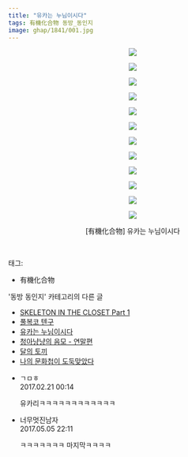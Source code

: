 ```yaml
---
title: "유카는 누님이시다"
tags: 有機化合物 동방_동인지
image: ghap/1841/001.jpg
---
```

<div class="article">
<p style="text-align: center; clear: none; float: none;"><img src="{{ site.nasurl }}/ghap/1841/001.jpg"/></p>
<p style="text-align: center; clear: none; float: none;"><img src="{{ site.nasurl }}/ghap/1841/002.jpg"/></p>
<p style="text-align: center; clear: none; float: none;"><img src="{{ site.nasurl }}/ghap/1841/003.jpg"/></p>
<p style="text-align: center; clear: none; float: none;"><img src="{{ site.nasurl }}/ghap/1841/004.jpg"/></p>
<p style="text-align: center; clear: none; float: none;"><img src="{{ site.nasurl }}/ghap/1841/005.jpg"/></p>
<p style="text-align: center; clear: none; float: none;"><img src="{{ site.nasurl }}/ghap/1841/006.jpg"/></p>
<p style="text-align: center; clear: none; float: none;"><img src="{{ site.nasurl }}/ghap/1841/007.jpg"/></p>
<p style="text-align: center; clear: none; float: none;"><img src="{{ site.nasurl }}/ghap/1841/008.jpg"/></p>
<p style="text-align: center; clear: none; float: none;"><img src="{{ site.nasurl }}/ghap/1841/009.jpg"/></p>
<p style="text-align: center; clear: none; float: none;"><img src="{{ site.nasurl }}/ghap/1841/010.jpg"/></p>
<p style="text-align: center; clear: none; float: none;"><img src="{{ site.nasurl }}/ghap/1841/011.jpg"/></p>
<p style="text-align: center; clear: none; float: none;"><img src="{{ site.nasurl }}/ghap/1841/012.jpg"/></p>
<p style="text-align: center; clear: none; float: none;">[有機化合物] 유카는 누님이시다</p>
<p><br/></p>
</div><div class="tagTrail">
<p>태그: </p>
<ul>
<li>有機化合物</li>
</ul>
</div><div class="another">
<p>'동방 동인지' 카테고리의 다른 글</p>
<ul>
<li><a href="/2016-08-26-ghap_1843">SKELETON IN THE CLOSET Part 1</a></li>
<li><a href="/2016-08-26-ghap_1842">풀복코 텐구</a></li>
<li><a href="/2016-08-26-ghap_1841">유카는 누님이시다</a></li>
<li><a href="/2016-08-26-ghap_1840">청아냥냥의 음모 - 연말편</a></li>
<li><a href="/2016-08-26-ghap_1839">달의 토끼</a></li>
<li><a href="/2016-08-26-ghap_1838">나의 문화첩이 도둑맞았다</a></li>
</ul>
</div><div class="cb_module cb_fluid">
<div class="cb_wrt cb_profile">
<div class="comment">
<ul>
<li class="cb_thumb_off" id="comment14920634">
<div class="cb_comment_area">
<div class="cb_info_area">
<div class="cb_section">
<span class="cb_nick_name">ㄱㅁㅎ</span>
</div>
<div class="cb_section">
<span class="cb_date">2017.02.21 00:14 </span>
</div>
</div>
<div class="cb_dsc_comment">
<p class="cb_dsc">
											유카리ㅋㅋㅋㅋㅋㅋㅋㅋㅋㅋㅋㅋ
										</p>
</div>
</div></li>
<li class="cb_thumb_off" id="comment14981814">
<div class="cb_comment_area">
<div class="cb_info_area">
<div class="cb_section">
<span class="cb_nick_name">너무멋진남자</span>
</div>
<div class="cb_section">
<span class="cb_date">2017.05.05 22:11 </span>
</div>
</div>
<div class="cb_dsc_comment">
<p class="cb_dsc">
											ㅋㅋㅋㅋㅋㅋㅋ 마지막ㅋㅋㅋㅋ
										</p>
</div>
</div></li>
</ul>
</div>
</div><!-- commentList close -->
</div>
<br/>
<p id="refer"></p>
<br/>
